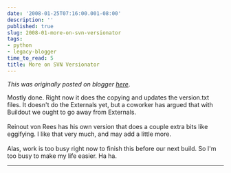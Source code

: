 ```yaml
---
date: '2008-01-25T07:16:00.001-08:00'
description: ''
published: true
slug: 2008-01-more-on-svn-versionator
tags:
- python
- legacy-blogger
time_to_read: 5
title: More on SVN Versionator
---
```


*This was originally posted on blogger [here](https://pydanny.blogspot.com/2008/01/more-on-svn-versionator.html)*.

Mostly done.  Right now it does the copying and updates the version.txt files.  It doesn't do the Externals yet, but a coworker has argued that with Buildout we ought to go away from Externals.<br /><br />Reinout von Rees has his own version that does a couple extra bits like eggifying.  I like that very much, and may add a little more.<br /><br />Alas, work is too busy right now to finish this before our next build.  So I'm too busy to make my life easier.  Ha ha.

---

